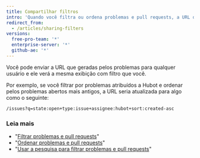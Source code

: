 ```yaml
---
title: Compartilhar filtros
intro: 'Quando você filtra ou ordena problemas e pull requests, a URL do navegador é automaticamente atualizada para corresponder à nova exibição.'
redirect_from:
  - /articles/sharing-filters
versions:
  free-pro-team: '*'
  enterprise-server: '*'
  github-ae: '*'
---
```


Você pode enviar a URL que geradas pelos problemas para qualquer usuário e ele verá a mesma exibição com filtro que você.

Por exemplo, se você filtrar por problemas atribuídos a Hubot e ordenar pelos problemas abertos mais antigos, a URL seria atualizada para algo como o seguinte:

```
/issues?q=state:open+type:issue+assignee:hubot+sort:created-asc
```

### Leia mais

* "[Filtrar problemas e pull requests](/articles/filtering-issues-and-pull-requests)"
* "[Ordenar problemas e pull requests](/articles/sorting-issues-and-pull-requests)"
* "[Usar a pesquisa para filtrar problemas e pull requests](/articles/using-search-to-filter-issues-and-pull-requests)"
